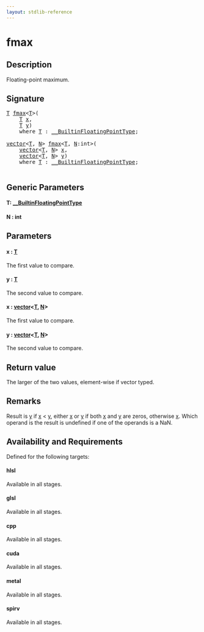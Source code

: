 ```yaml
---
layout: stdlib-reference
---
```


# fmax

## Description

Floating-point maximum.



## Signature 

<pre>
<a href="fmax.html#typeparam-T" class="code_type">T</a> <a href="fmax.html">fmax</a>&lt;<a href="fmax.html#typeparam-T" class="code_type">T</a>&gt;(
    <a href="fmax.html#typeparam-T" class="code_type">T</a> <a href="fmax.html#decl-x" class="code_param">x</a>,
    <a href="fmax.html#typeparam-T" class="code_type">T</a> <a href="fmax.html#decl-y" class="code_param">y</a>)
    <span class='code_keyword'>where</span> <a href="fmax.html#typeparam-T" class="code_type">T</a> : <a href="../interfaces/0_builtinfloatingpointtype-029hm/index.html" class="code_type">__BuiltinFloatingPointType</a>;

<a href="../types/vector/index.html" class="code_type">vector</a>&lt;<a href="fmax.html#typeparam-T" class="code_type">T</a>, <a href="fmax.html#decl-N" class="code_var">N</a>&gt; <a href="fmax.html">fmax</a>&lt;<a href="fmax.html#typeparam-T" class="code_type">T</a>, <a href="fmax.html#decl-N" class="code_var">N</a>:<span class="code_keyword">int</span>&gt;(
    <a href="../types/vector/index.html" class="code_type">vector</a>&lt;<a href="fmax.html#typeparam-T" class="code_type">T</a>, <a href="fmax.html#decl-N" class="code_var">N</a>&gt; <a href="fmax.html#decl-x" class="code_param">x</a>,
    <a href="../types/vector/index.html" class="code_type">vector</a>&lt;<a href="fmax.html#typeparam-T" class="code_type">T</a>, <a href="fmax.html#decl-N" class="code_var">N</a>&gt; <a href="fmax.html#decl-y" class="code_param">y</a>)
    <span class='code_keyword'>where</span> <a href="fmax.html#typeparam-T" class="code_type">T</a> : <a href="../interfaces/0_builtinfloatingpointtype-029hm/index.html" class="code_type">__BuiltinFloatingPointType</a>;

</pre>

## Generic Parameters

####  <a id="typeparam-T"></a>T: [\_\_BuiltinFloatingPointType](../interfaces/0_builtinfloatingpointtype-029hm/index.html)
####  <a id="decl-N"></a>N  : int

## Parameters

####  <a id="decl-x"></a>x  : [T](fmax.html#typeparam-T)
The first value to compare.

####  <a id="decl-y"></a>y  : [T](fmax.html#typeparam-T)
The second value to compare.

####  <a id="decl-x"></a>x  : [vector](../types/vector/index.html)\<[T](../types/vector/index.html#typeparam-T), [N](../types/vector/index.html#decl-N)\>
The first value to compare.

####  <a id="decl-y"></a>y  : [vector](../types/vector/index.html)\<[T](../types/vector/index.html#typeparam-T), [N](../types/vector/index.html#decl-N)\>
The second value to compare.


## Return value
The larger of the two values, element-wise if vector typed.

## Remarks
Result is <span class='code'><a href="fmax.html#decl-y" class="code_param">y</a></span> if <span class='code'><a href="fmax.html#decl-x" class="code_param">x</a></span> < <span class='code'><a href="fmax.html#decl-y" class="code_param">y</a></span>, either <span class='code'><a href="fmax.html#decl-x" class="code_param">x</a></span> or <span class='code'><a href="fmax.html#decl-y" class="code_param">y</a></span> if both <span class='code'><a href="fmax.html#decl-x" class="code_param">x</a></span> and <span class='code'><a href="fmax.html#decl-y" class="code_param">y</a></span> are zeros, otherwise <span class='code'><a href="fmax.html#decl-x" class="code_param">x</a></span>. Which operand is the result is undefined if one of the operands is a NaN.


## Availability and Requirements

Defined for the following targets:

#### hlsl
Available in all stages.

#### glsl
Available in all stages.

#### cpp
Available in all stages.

#### cuda
Available in all stages.

#### metal
Available in all stages.

#### spirv
Available in all stages.



